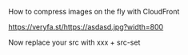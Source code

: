 How to compress images on the fly with CloudFront

https://veryfa.st/https://asdasd.jpg?width=800

Now replace your src with xxx + src-set